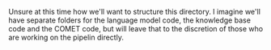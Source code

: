 Unsure at this time how we'll want to structure this directory. I imagine we'll have separate folders for the language model code, the knowledge base code and the COMET code, but will leave that to the discretion of those who are working on the pipelin directly.
